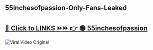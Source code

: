 
 ## 55inchesofpassion-Only-Fans-Leaked

# <h2><a href="https://clipsfans.com/55inchesofpassion&ref=git">🔗 Click to LINKS ⏩⏩ 👉 🟢 55inchesofpassion </a></h2>

<a href="https://clipsfans.com/55inchesofpassion&ref=git" rel="nofollow" data-target="animated-image.originalLink"><img src="https://i.ibb.co.com/xMMVF88/686577567.gif" alt="Viral Video Original" style="max-width: 100%; display: inline-block;" data-target="animated-image.originalImage"></a>
